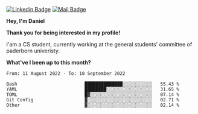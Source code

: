 [![Linkedin Badge](https://img.shields.io/badge/-LinkedIn-0e76a8?style=flat-square&logo=Linkedin&logoColor=white)](https://www.linkedin.com/in/daniel-negi-592ba3223/)
[![Mail Badge](https://img.shields.io/badge/Gmail-D14836?style=flat-square&logo=gmail&logoColor=white)](mailto:daniel.ravi.negi@googlemail.com)

**Hey, I'm Daniel**

**Thank you for being interested in my profile!**

I'am a CS student, currently working at the general students' committee of paderborn univeristy.

**What've I been up to this month?** 

<!--START_SECTION:waka-->

```text
From: 11 August 2022 - To: 10 September 2022

Bash                         ██████████████░░░░░░░░░░░   55.43 %
YAML                         ████████░░░░░░░░░░░░░░░░░   31.65 %
TOML                         █▓░░░░░░░░░░░░░░░░░░░░░░░   07.14 %
Git Config                   ▓░░░░░░░░░░░░░░░░░░░░░░░░   02.71 %
Other                        ▓░░░░░░░░░░░░░░░░░░░░░░░░   02.14 %
```

<!--END_SECTION:waka-->
